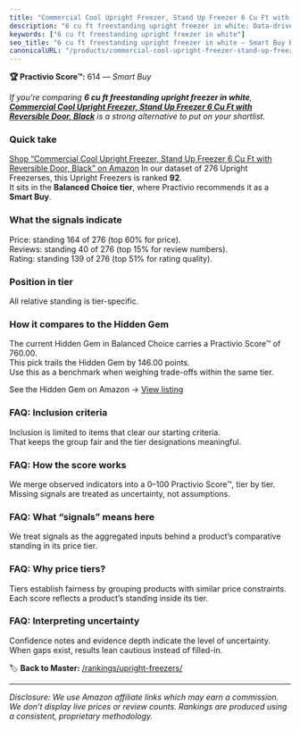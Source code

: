 ```yaml
---
title: "Commercial Cool Upright Freezer, Stand Up Freezer 6 Cu Ft with Reversible Door, Black"
description: "6 cu ft freestanding upright freezer in white: Data-driven within Balanced Choice ranking using the Practivio Score™. Positioned by quality, value, demand, fin…"
keywords: ["6 cu ft freestanding upright freezer in white"]
seo_title: "6 cu ft freestanding upright freezer in white — Smart Buy Balanced Choice (2025)"
canonicalURL: "/products/commercial-cool-upright-freezer-stand-up-freezer-6-cu-ft-with-reversible-door-black-B08K78ZKNW/"
---
```


**🏆 Practivio Score™:** 614 — _Smart Buy_


*If you're comparing **6 cu ft freestanding upright freezer in white**, **[Commercial Cool Upright Freezer, Stand Up Freezer 6 Cu Ft with Reversible Door, Black](https://www.amazon.com/dp/B08K78ZKNW?tag=practivio-20)** is a strong alternative to put on your shortlist.*
### Quick take
[Shop “Commercial Cool Upright Freezer, Stand Up Freezer 6 Cu Ft with Reversible Door, Black” on Amazon](https://www.amazon.com/dp/B08K78ZKNW?tag=practivio-20)
In our dataset of 276 Upright Freezerses, this Upright Freezers is ranked **92**.  
It sits in the **Balanced Choice tier**, where Practivio recommends it as a **Smart Buy**.

### What the signals indicate
Price: standing 164 of 276 (top 60% for price).  
Reviews: standing 40 of 276 (top 15% for review numbers).  
Rating: standing 139 of 276 (top 51% for rating quality).  

### Position in tier
All relative standing is tier-specific.

### How it compares to the Hidden Gem
The current Hidden Gem in Balanced Choice carries a Practivio Score™ of 760.00.  
This pick trails the Hidden Gem by 146.00 points.  
Use this as a benchmark when weighing trade-offs within the same tier.  

See the Hidden Gem on Amazon → [View listing](https://www.amazon.com/dp/B08P6CS4SW?tag=practivio-20)

### FAQ: Inclusion criteria
Inclusion is limited to items that clear our starting criteria.  
That keeps the group fair and the tier designations meaningful.

### FAQ: How the score works
We merge observed indicators into a 0–100 Practivio Score™, tier by tier.  
Missing signals are treated as uncertainty, not assumptions.

### FAQ: What “signals” means here
We treat signals as the aggregated inputs behind a product’s comparative standing in its price tier.

### FAQ: Why price tiers?
Tiers establish fairness by grouping products with similar price constraints.  
Each score reflects a product’s standing inside its tier.

### FAQ: Interpreting uncertainty
Confidence notes and evidence depth indicate the level of uncertainty.  
When gaps exist, results lean cautious instead of filled-in.


🏷️ **Back to Master:** [/rankings/upright-freezers/](/rankings/upright-freezers/)

---
_Disclosure: We use Amazon affiliate links which may earn a commission. We don’t display live prices or review counts. Rankings are produced using a consistent, proprietary methodology._
